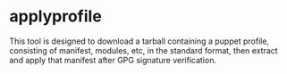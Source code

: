 # applyprofile

This tool is designed to download a tarball containing a puppet profile,
consisting of manifest, modules, etc, in the standard format, then extract and
apply that manifest after GPG signature verification.
